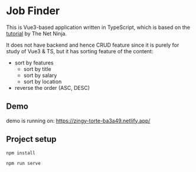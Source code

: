 # Job Finder
This is Vue3-based application written in TypeScript,
which is based on the [tutorial](https://www.youtube.com/watch?v=JfI5PISLr9w&list=PL4cUxeGkcC9gCtAuEdXTjNVE5bbMFo5OD&index=1) by The Net Ninja.

It does not have backend and hence CRUD feature since it is purely for study of Vue3 & TS,
but it has sorting feature of the content:
- sort by features
    - sort by title
    - sort by salary
    - sort by location
- reverse the order (ASC, DESC)

## Demo

demo is running on: https://zingy-torte-ba3a49.netlify.app/

## Project setup
```
npm install
```
```
npm run serve
```
